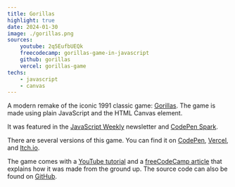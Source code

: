 ```yaml
---
title: Gorillas
highlight: true
date: 2024-01-30
image: ./gorillas.png
sources: 
    youtube: 2q5EufbUEQk
    freecodecamp: gorillas-game-in-javascript
    github: gorillas
    vercel: gorillas-game
techs: 
    - javascript
    - canvas
---
```


A modern remake of the iconic 1991 classic game: [Gorillas](https://en.wikipedia.org/wiki/Gorillas_(video_game)). The game is made using plain JavaScript and the HTML Canvas element.

It was featured in the [JavaScript Weekly](https://javascriptweekly.com/issues/674) newsletter and [CodePen Spark](https://codepen.io/spark/376).

There are several versions of this game. You can find it on [CodePen](https://codepen.io/HunorMarton/pen/jOJZqvp), [Vercel](https://gorillas-game.vercel.app/), and [Itch.io](https://hunormarton.itch.io/gorillas).

The game comes with a [YouTube tutorial](https://www.youtube.com/watch?v=2q5EufbUEQk) and a [freeCodeCamp article](https://www.freecodecamp.org/news/gorillas-game-in-javascript/) that explains how it was made from the ground up. The source code can also be found on [GitHub](https://github.com/HunorMarton/gorillas/).
